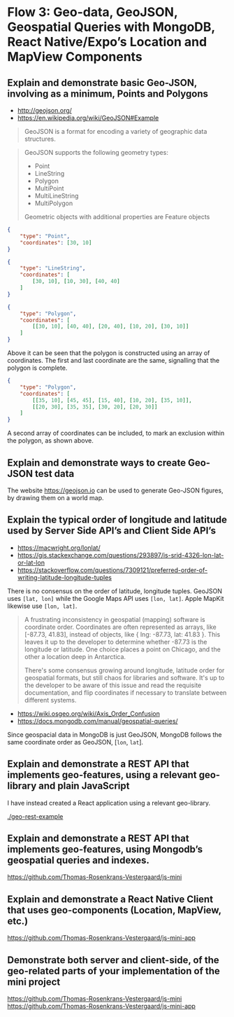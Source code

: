 # Flow 3: Geo-data, GeoJSON, Geospatial Queries with MongoDB, React Native/Expo’s Location and MapView Components


## Explain and demonstrate basic Geo-JSON, involving as a minimum, Points and Polygons

- http://geojson.org/
- https://en.wikipedia.org/wiki/GeoJSON#Example
> GeoJSON is a format for encoding a variety of geographic data structures.

> GeoJSON supports the following geometry types:
>
>- Point
>- LineString
>- Polygon
>- MultiPoint
>- MultiLineString
>- MultiPolygon
>
> Geometric objects with additional properties are Feature objects

```json
{
    "type": "Point", 
    "coordinates": [30, 10]
}
```

```json
{
    "type": "LineString", 
    "coordinates": [
        [30, 10], [10, 30], [40, 40]
    ]
}
```

```json
{
    "type": "Polygon", 
    "coordinates": [
        [[30, 10], [40, 40], [20, 40], [10, 20], [30, 10]]
    ]
}
```

Above it can be seen that the polygon is constructed using an array of coordinates. The first and last coordinate are the same, signalling that the polygon is complete.

```json
{
    "type": "Polygon", 
    "coordinates": [
        [[35, 10], [45, 45], [15, 40], [10, 20], [35, 10]], 
        [[20, 30], [35, 35], [30, 20], [20, 30]]
    ]
}
```

A second array of coordinates can be included, to mark an exclusion within the polygon, as shown above. 

## Explain and demonstrate ways to create Geo-JSON test data

The website https://geojson.io can be used to generate Geo-JSON figures, by drawing them on a world map.

## Explain the typical order of longitude and latitude used by Server Side API’s and Client Side API’s

- https://macwright.org/lonlat/
- https://gis.stackexchange.com/questions/293897/is-srid-4326-lon-lat-or-lat-lon
- https://stackoverflow.com/questions/7309121/preferred-order-of-writing-latitude-longitude-tuples

There is no consensus on the order of latitude, longitude tuples. GeoJSON uses `[lat, lon]` while the Google Maps API uses `[lon, lat]`. Apple MapKit likewise use `[lon, lat]`.

>A frustrating inconsistency in geospatial (mapping) software is coordinate order. Coordinates are often represented as arrays, like [-87.73, 41.83], instead of objects, like { lng: -87.73, lat: 41.83 }. This leaves it up to the developer to determine whether -87.73 is the longitude or latitude. One choice places a point on Chicago, and the other a location deep in Antarctica.
>
>There's some consensus growing around longitude, latitude order for geospatial formats, but still chaos for libraries and software. It's up to the developer to be aware of this issue and read the requisite documentation, and flip coordinates if necessary to translate between different systems.

- https://wiki.osgeo.org/wiki/Axis_Order_Confusion
- https://docs.mongodb.com/manual/geospatial-queries/

Since geospacial data in MongoDB is just GeoJSON, MongoDB follows the same coordinate order as GeoJSON, [`lon`, `lat`].

## Explain and demonstrate a REST API that implements geo-features, using a relevant geo-library and plain JavaScript

I have instead created a React application using a relevant geo-library.

[./geo-rest-example](./geo-rest-example)

## Explain and demonstrate a REST API that implements geo-features, using Mongodb’s geospatial queries and indexes.

https://github.com/Thomas-Rosenkrans-Vestergaard/js-mini

## Explain and demonstrate a React Native Client that uses geo-components (Location, MapView, etc.)

https://github.com/Thomas-Rosenkrans-Vestergaard/js-mini-app

## Demonstrate both server and client-side, of the geo-related parts of your implementation of the mini project

https://github.com/Thomas-Rosenkrans-Vestergaard/js-mini
https://github.com/Thomas-Rosenkrans-Vestergaard/js-mini-app